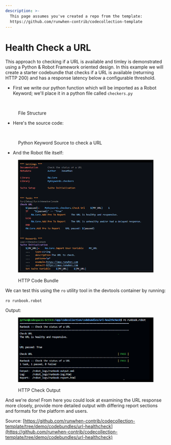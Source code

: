 ```yaml
---
description: >-
  This page assumes you've created a repo from the template:
  https://github.com/runwhen-contrib/codecollection-template
---
```


# Health Check a URL

This approach to checking if a URL is available and timley is demonstrated using a Python & Robot Framework oriented design. In this example we will create a starter codebundle that checks if a URL is available (returning HTTP 200) and has a response latency below a configurable threshold.

* First we write our python function which will be imported as a Robot Keyword; we'll place it in a python file called `checkers.py`

<figure><img src="../../.gitbook/assets/9.png" alt=""><figcaption><p>File Structure</p></figcaption></figure>

* Here's the source code:

<figure><img src="../../.gitbook/assets/10 (1).png" alt=""><figcaption><p>Python Keyword Source to check a URL</p></figcaption></figure>

* And the Robot file itself:

<figure><img src="../../.gitbook/assets/image (3).png" alt=""><figcaption><p>HTTP Code Bundle</p></figcaption></figure>

We can test this using the `ro` utility tool in the devtools container by running:

`ro runbook.robot`

Output:

<figure><img src="../../.gitbook/assets/image (1) (1) (1) (1).png" alt=""><figcaption><p>HTTP Check Output</p></figcaption></figure>

And we're done! From here you could look at examining the URL response more closely, provide more detailed output with differing report sections and formats for the platform and users.

Source: [https://github.com/runwhen-contrib/codecollection-template/tree/demo/codebundles/url-healthcheck](https://github.com/runwhen-contrib/codecollection-template/tree/demo/codebundles/url-healthcheck)
